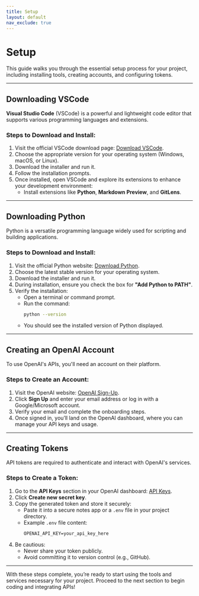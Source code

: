 ```yaml
---
title: Setup
layout: default
nav_exclude: true
---
```


# Setup

This guide walks you through the essential setup process for your project, including installing tools, creating accounts, and configuring tokens.

---

## Downloading VSCode

**Visual Studio Code** (VSCode) is a powerful and lightweight code editor that supports various programming languages and extensions.

### Steps to Download and Install:
1. Visit the official VSCode download page: [Download VSCode](https://code.visualstudio.com/download).
2. Choose the appropriate version for your operating system (Windows, macOS, or Linux).
3. Download the installer and run it.
4. Follow the installation prompts.
5. Once installed, open VSCode and explore its extensions to enhance your development environment:
   - Install extensions like **Python**, **Markdown Preview**, and **GitLens**.

---

## Downloading Python

Python is a versatile programming language widely used for scripting and building applications.

### Steps to Download and Install:
1. Visit the official Python website: [Download Python](https://www.python.org/downloads/).
2. Choose the latest stable version for your operating system.
3. Download the installer and run it.
4. During installation, ensure you check the box for **"Add Python to PATH"**.
5. Verify the installation:
   - Open a terminal or command prompt.
   - Run the command:
     ```bash
     python --version
     ```
   - You should see the installed version of Python displayed.

---

## Creating an OpenAI Account

To use OpenAI's APIs, you'll need an account on their platform.

### Steps to Create an Account:
1. Visit the OpenAI website: [OpenAI Sign-Up](https://platform.openai.com/signup/).
2. Click **Sign Up** and enter your email address or log in with a Google/Microsoft account.
3. Verify your email and complete the onboarding steps.
4. Once signed in, you’ll land on the OpenAI dashboard, where you can manage your API keys and usage.

---

## Creating Tokens

API tokens are required to authenticate and interact with OpenAI's services.

### Steps to Create a Token:
1. Go to the **API Keys** section in your OpenAI dashboard: [API Keys](https://platform.openai.com/account/api-keys).
2. Click **Create new secret key**.
3. Copy the generated token and store it securely:
   - Paste it into a secure notes app or a `.env` file in your project directory.
   - Example `.env` file content:
     ```env
     OPENAI_API_KEY=your_api_key_here
     ```
4. Be cautious:
   - Never share your token publicly.
   - Avoid committing it to version control (e.g., GitHub).

---

With these steps complete, you’re ready to start using the tools and services necessary for your project. Proceed to the next section to begin coding and integrating APIs!
